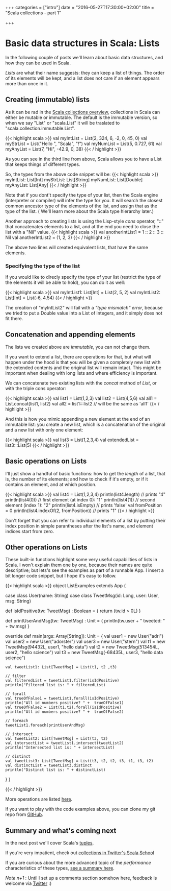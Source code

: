 +++
categories = ["intro"]
date = "2016-05-27T17:30:00+02:00"
title = "Scala collections - part 1"

+++

# Basic data structures in Scala: Lists

In the following couple of posts we'll learn about basic data structures,
and how they can be used in Scala.

_Lists_ are what their name suggests: they can keep a list of things. The order
of its elements will be kept,
and a list does not care if an element appears more than once in it.

## Creating (immutable) lists

As it can be rad in the [Scala collections overview](http://docs.scala-lang.org/overviews/collections/overview.html),
collections in Scala can either be mutable or immutable. The default is the 
immutable version, so when we say "List" or "scala.List" it will be traslated to "scala.collection.immutable.List". 

{{< highlight scala >}}
val myIntList = List(2, 324, 6, -2, 0, 45, 0)
val myStrList = List("Hello ", "Scala", "!")
val myNumList = List(5, 0.727, 61)
val myAnyList = List(7, "Hi", -42.9, 0, 38)
{{< / highlight >}}

As you can see in the third line from above, Scala allows you to 
have a List that keeps things of different types. 

So, the types from the above code snippet will be:
{{< highlight scala >}}
myIntList:  List[Int]
myStrList:  List[String]
myNumList:  List[Double]
myAnyList:  List[Any]
{{< / highlight >}}


Note that if you dont't specify the type of your list,
then the Scala engine (interpreter or compiler) will  infer the type for you. It will search the closest
common ancestor type of the elements of the list, and assign that as the type of the list.
( We'll learn more about the Scala type hierarchy later.)


Another approach to creating lists is using the Lisp-style _cons_ operator, "::" that concatenates elements to a list,
and at the end you need to close the list with a "Nil" value.
{{< highlight scala >}}
val anotherIntList1 = 1 :: 2 :: 3 :: Nil
val anotherIntList2 = (1, 2, 3)
{{< / highlight >}}

The above two lines will created equivalent lists, that have the same elements.

### Specifying the type of the list

If you would like to direcly specify the type of your list (restrict the type of the elements it will be able to hold), you can do it as well:

{{< highlight scala >}}
val myIntList1: List[Int] = List(2, 5, 2)
val myIntList2: List[Int] = List(-6, 4.54)
{{< / highlight >}}

The creation of "myIntList2" will fail with a  _"type mismatch" error_, because we tried to put a Double
value into a List of integers, and it simply does not fit there.

## Concatenation and appending elements 

The lists we created above are _immutable_, you can not change them.

If you want to extend a list, there are operations for that, but what 
will happen under the hood is that you will be given a completely new list with the extended contents and the original
list will remain intact. This might be important when dealing with long lists and where efficiency is important.

We can concatenate two existing lists with the _concat_ method of _List_, or with the triple cons operator:

{{< highlight scala >}}
val list1 = List(1,2,3)
val list2 = List(4,5,6)
val all1 = List.concat(list1, list2)
val all2 = list1:::list2   // will be the same as 'all1'
{{< / highlight >}}

And this is how you mimic appending a new element at the end of an immutable list: you create a new list, 
which is a concatenation of the original and a new list with only one element:

{{< highlight scala >}}
val list3 = List(1,2,3,4)
val extendedList = list3:::List(5)
{{< / highlight >}}

## Basic operations on Lists

I'll just show a handful of basic functions: how to get the _length_ of a list, that is, the number of its elements; and how to 
check if it's empty, or if it contains an element, and at which position.

{{< highlight scala >}}
val list4 = List(1,2,3,4)
println(list4.length) // prints "4"
println(list4(0))     // first element (at index 0): "1"
println(list4(1))     // second element (index 1): "2"
println(list4.isEmpty)  // prints 'false'
val fromPosition = 0
println(list4.indexOf(2, fromPosition))   // prints "1"
{{< / highlight >}}

Don't forget that you can refer to individual elements of a list by 
putting their index position in simple parantheses after the list's name, 
and element indices start from zero.

## Other operations on Lists

These built-in functions highlight some very useful capabilities of lists in Scala. 
I won't explain them one by one, because their names are quite descriptive; but lets's see the examples
as part of a runnable App.
I insert a bit longer code snippet, but I hope it's easy to follow.

{{< highlight scala >}}
object ListExamples extends App {

  case class User(name: String)
  case class TweetMsg(id: Long, user: User, msg: String)

  def isIdPositive(tw: TweetMsg) : Boolean = {
    return (tw.id > 0L)
  }
  
  def printUserAndMsg(tw: TweetMsg) : Unit = {
    println(tw.user + " tweeted: " + tw.msg)
  }
  
  override def main(args: Array[String]): Unit = {
    val user1 = new User("adri")
    val user2 = new User("adorster")
    val user3 = new User("stern")
    val t1 = new TweetMsg(94432L, user1, "hello data")
    val t2 = new TweetMsg(513454L, user2, "hello science")
    val t3 = new TweetMsg(-68435L, user3, "hello data science")

    val tweetList1: List[TweetMsg] = List(t1, t2 ,t3) 

    // filter
    val filteredList = tweetList1.filter(isIdPositive)
    println("Filtered list is: " + filteredList)  

    // forall
    val trueOfFalse1 = tweetList1.forall(isIdPositive)
    println("All id numbers positive? " +  trueOfFalse1)
    val trueOfFalse2 = List(t1,t2).forall(isIdPositive)
    println("All id numbers positive? " +  trueOfFalse2)
    
    // foreach
    tweetList1.foreach(printUserAndMsg)

    // intersect
    val tweetList2: List[TweetMsg] = List(t3, t2) 
    val intersectList = tweetList1.intersect(tweetList2)
    println("Intersected list is: " + intersectList)

    // distinct
    val tweetList3: List[TweetMsg] = List(t3, t2, t2, t3, t1, t3, t2) 
    val distinctList = tweetList3.distinct
    println("Distinct list is: " + distinctList)
  }
}

{{< / highlight >}}

More operations are listed [here](http://www.tutorialspoint.com/scala/scala_lists.htm).

If you want  to play with the code examples above, you can clone my git repo from [GitHub](https://github.com/ador/scala-examples/tree/master/03_lists).


## Summary and what's coming next

In the next post we'll cover Scala's <a href='{{< relref "post/tuples.md" >}}'>tuples</a>.

If you're very impatient, check out [collections in Twitter's Scala School](https://twitter.github.io/scala_school/collections.html)

If you are curious about the more advanced topic of the _performance_ characteristics of these types, 
[see a summary here](http://docs.scala-lang.org/overviews/collections/performance-characteristics.html).


_Note n+1_ : Until I set up a comments section somehow here, feedback is welcome via [Twitter](https://twitter.com/adorster) :)
